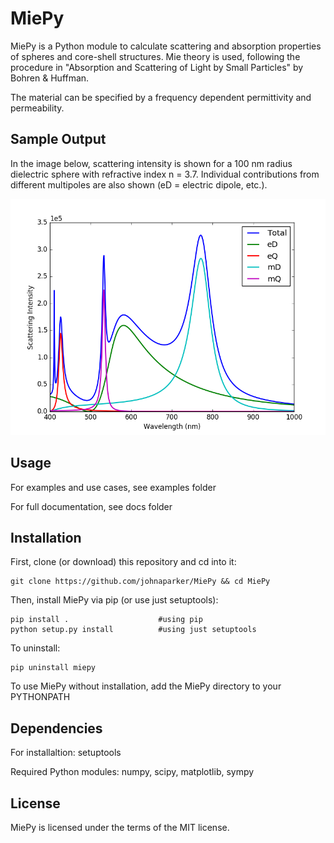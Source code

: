 MiePy
==============
MiePy is a Python module to calculate scattering and absorption properties of spheres and core-shell structures. Mie theory is used, following the procedure in "Absorption and Scattering of Light by Small Particles" by Bohren & Huffman.

The material can be specified by a frequency dependent permittivity and permeability.


Sample Output
--------------
In the image below, scattering intensity is shown for a 100 nm radius dielectric sphere with refractive index n = 3.7. Individual contributions from different multipoles are also shown (eD = electric dipole, etc.).

<p align="center">
  <img src="images/sphere_scattering.png?raw=true" width="600">
</p>


Usage
--------------

For examples and use cases, see examples folder

For full documentation, see docs folder


Installation
--------------
First, clone (or download) this repository and cd into it:

```shell
git clone https://github.com/johnaparker/MiePy && cd MiePy
```

Then, install MiePy via pip (or use just setuptools):

```shell
pip install .                    #using pip
python setup.py install          #using just setuptools
```

To uninstall:

```shell
pip uninstall miepy 
```

To use MiePy without installation, add the MiePy directory to your PYTHONPATH


Dependencies
--------------
For installaltion: setuptools

Required Python modules: numpy, scipy, matplotlib, sympy


License
--------------
MiePy is licensed under the terms of the MIT license.
